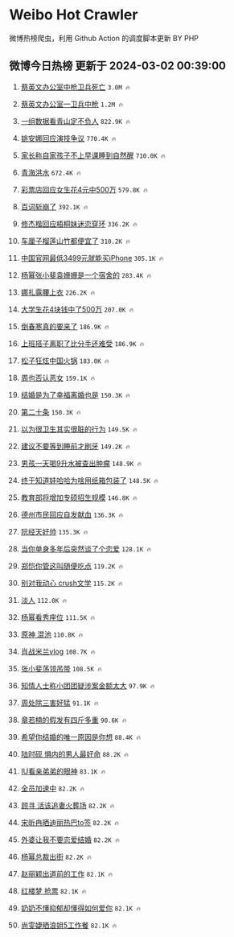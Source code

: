 # Weibo Hot Crawler 



微博热榜爬虫，利用 Github Action 的调度脚本更新 BY PHP 


## 微博今日热榜 更新于 2024-03-02 00:39:00 
1. [蔡英文办公室中枪卫兵死亡](https://s.weibo.com/weibo?q=%23%E8%94%A1%E8%8B%B1%E6%96%87%E5%8A%9E%E5%85%AC%E5%AE%A4%E4%B8%AD%E6%9E%AA%E5%8D%AB%E5%85%B5%E6%AD%BB%E4%BA%A1%23&t=31&band_rank=1&Refer=top) `3.0M 🔥` 

1. [蔡英文办公室一卫兵中枪](https://s.weibo.com/weibo?q=%23%E8%94%A1%E8%8B%B1%E6%96%87%E5%8A%9E%E5%85%AC%E5%AE%A4%E4%B8%80%E5%8D%AB%E5%85%B5%E4%B8%AD%E6%9E%AA%23&t=31&band_rank=2&Refer=top) `1.2M 🔥` 

1. [一组数据看青山定不负人](https://s.weibo.com/weibo?q=%23%E4%B8%80%E7%BB%84%E6%95%B0%E6%8D%AE%E7%9C%8B%E9%9D%92%E5%B1%B1%E5%AE%9A%E4%B8%8D%E8%B4%9F%E4%BA%BA%23&t=31&band_rank=3&Refer=top) `822.9K 🔥` 

1. [姚安娜回应演技争议](https://s.weibo.com/weibo?q=%23%E5%A7%9A%E5%AE%89%E5%A8%9C%E5%9B%9E%E5%BA%94%E6%BC%94%E6%8A%80%E4%BA%89%E8%AE%AE%23&t=31&band_rank=4&Refer=top) `770.4K 🔥` 

1. [家长称自家孩子不上早课睡到自然醒](https://s.weibo.com/weibo?q=%23%E5%AE%B6%E9%95%BF%E7%A7%B0%E8%87%AA%E5%AE%B6%E5%AD%A9%E5%AD%90%E4%B8%8D%E4%B8%8A%E6%97%A9%E8%AF%BE%E7%9D%A1%E5%88%B0%E8%87%AA%E7%84%B6%E9%86%92%23&t=31&band_rank=5&Refer=top) `710.0K 🔥` 

1. [青海洪水](https://s.weibo.com/weibo?q=%E9%9D%92%E6%B5%B7%E6%B4%AA%E6%B0%B4&t=31&band_rank=6&Refer=top) `672.4K 🔥` 

1. [彩票店回应女生花4元中500万](https://s.weibo.com/weibo?q=%23%E5%BD%A9%E7%A5%A8%E5%BA%97%E5%9B%9E%E5%BA%94%E5%A5%B3%E7%94%9F%E8%8A%B14%E5%85%83%E4%B8%AD500%E4%B8%87%23&t=31&band_rank=7&Refer=top) `579.8K 🔥` 

1. [百词斩崩了](https://s.weibo.com/weibo?q=%E7%99%BE%E8%AF%8D%E6%96%A9%E5%B4%A9%E4%BA%86&t=31&band_rank=8&Refer=top) `392.1K 🔥` 

1. [修杰楷回应梧桐妹迷恋穿环](https://s.weibo.com/weibo?q=%23%E4%BF%AE%E6%9D%B0%E6%A5%B7%E5%9B%9E%E5%BA%94%E6%A2%A7%E6%A1%90%E5%A6%B9%E8%BF%B7%E6%81%8B%E7%A9%BF%E7%8E%AF%23&t=31&band_rank=9&Refer=top) `336.2K 🔥` 

1. [车厘子榴莲山竹都便宜了](https://s.weibo.com/weibo?q=%23%E8%BD%A6%E5%8E%98%E5%AD%90%E6%A6%B4%E8%8E%B2%E5%B1%B1%E7%AB%B9%E9%83%BD%E4%BE%BF%E5%AE%9C%E4%BA%86%23&t=31&band_rank=10&Refer=top) `310.2K 🔥` 

1. [中国官网最低3499元就能买iPhone](https://s.weibo.com/weibo?q=%23%E4%B8%AD%E5%9B%BD%E5%AE%98%E7%BD%91%E6%9C%80%E4%BD%8E3499%E5%85%83%E5%B0%B1%E8%83%BD%E4%B9%B0iPhone%23&t=31&band_rank=11&Refer=top) `305.1K 🔥` 

1. [杨幂张小斐袁姗姗是一个宿舍的](https://s.weibo.com/weibo?q=%23%E6%9D%A8%E5%B9%82%E5%BC%A0%E5%B0%8F%E6%96%90%E8%A2%81%E5%A7%97%E5%A7%97%E6%98%AF%E4%B8%80%E4%B8%AA%E5%AE%BF%E8%88%8D%E7%9A%84%23&t=31&band_rank=12&Refer=top) `283.4K 🔥` 

1. [娜扎露腰上衣](https://s.weibo.com/weibo?q=%23%E5%A8%9C%E6%89%8E%E9%9C%B2%E8%85%B0%E4%B8%8A%E8%A1%A3%23&t=31&band_rank=13&Refer=top) `226.2K 🔥` 

1. [大学生花4块钱中了500万](https://s.weibo.com/weibo?q=%E5%A4%A7%E5%AD%A6%E7%94%9F%E8%8A%B14%E5%9D%97%E9%92%B1%E4%B8%AD%E4%BA%86500%E4%B8%87&t=31&band_rank=14&Refer=top) `207.0K 🔥` 

1. [倒春寒真的要来了](https://s.weibo.com/weibo?q=%23%E5%80%92%E6%98%A5%E5%AF%92%E7%9C%9F%E7%9A%84%E8%A6%81%E6%9D%A5%E4%BA%86%23&t=31&band_rank=15&Refer=top) `186.9K 🔥` 

1. [上班搭子离职了比分手还难受](https://s.weibo.com/weibo?q=%23%E4%B8%8A%E7%8F%AD%E6%90%AD%E5%AD%90%E7%A6%BB%E8%81%8C%E4%BA%86%E6%AF%94%E5%88%86%E6%89%8B%E8%BF%98%E9%9A%BE%E5%8F%97%23&t=31&band_rank=16&Refer=top) `186.9K 🔥` 

1. [松子狂炫中国火锅](https://s.weibo.com/weibo?q=%E6%9D%BE%E5%AD%90%E7%8B%82%E7%82%AB%E4%B8%AD%E5%9B%BD%E7%81%AB%E9%94%85&t=31&band_rank=17&Refer=top) `183.0K 🔥` 

1. [周也否认恶女](https://s.weibo.com/weibo?q=%23%E5%91%A8%E4%B9%9F%E5%90%A6%E8%AE%A4%E6%81%B6%E5%A5%B3%23&t=31&band_rank=18&Refer=top) `159.1K 🔥` 

1. [结婚是为了幸福离婚也是](https://s.weibo.com/weibo?q=%E7%BB%93%E5%A9%9A%E6%98%AF%E4%B8%BA%E4%BA%86%E5%B9%B8%E7%A6%8F%E7%A6%BB%E5%A9%9A%E4%B9%9F%E6%98%AF&t=31&band_rank=19&Refer=top) `150.3K 🔥` 

1. [第二十条](https://s.weibo.com/weibo?q=%E7%AC%AC%E4%BA%8C%E5%8D%81%E6%9D%A1&t=31&band_rank=20&Refer=top) `150.3K 🔥` 

1. [以为很卫生其实很脏的行为](https://s.weibo.com/weibo?q=%23%E4%BB%A5%E4%B8%BA%E5%BE%88%E5%8D%AB%E7%94%9F%E5%85%B6%E5%AE%9E%E5%BE%88%E8%84%8F%E7%9A%84%E8%A1%8C%E4%B8%BA%23&t=31&band_rank=21&Refer=top) `149.5K 🔥` 

1. [建议不要等到睡前才刷牙](https://s.weibo.com/weibo?q=%23%E5%BB%BA%E8%AE%AE%E4%B8%8D%E8%A6%81%E7%AD%89%E5%88%B0%E7%9D%A1%E5%89%8D%E6%89%8D%E5%88%B7%E7%89%99%23&t=31&band_rank=22&Refer=top) `149.2K 🔥` 

1. [男孩一天喝9升水被查出肿瘤](https://s.weibo.com/weibo?q=%23%E7%94%B7%E5%AD%A9%E4%B8%80%E5%A4%A9%E5%96%9D9%E5%8D%87%E6%B0%B4%E8%A2%AB%E6%9F%A5%E5%87%BA%E8%82%BF%E7%98%A4%23&t=31&band_rank=23&Refer=top) `148.9K 🔥` 

1. [终于知道娃哈哈为啥用纸箱包装了](https://s.weibo.com/weibo?q=%23%E7%BB%88%E4%BA%8E%E7%9F%A5%E9%81%93%E5%A8%83%E5%93%88%E5%93%88%E4%B8%BA%E5%95%A5%E7%94%A8%E7%BA%B8%E7%AE%B1%E5%8C%85%E8%A3%85%E4%BA%86%23&t=31&band_rank=24&Refer=top) `148.5K 🔥` 

1. [教育部将增加专硕招生规模](https://s.weibo.com/weibo?q=%23%E6%95%99%E8%82%B2%E9%83%A8%E5%B0%86%E5%A2%9E%E5%8A%A0%E4%B8%93%E7%A1%95%E6%8B%9B%E7%94%9F%E8%A7%84%E6%A8%A1%23&t=31&band_rank=25&Refer=top) `146.8K 🔥` 

1. [德州市民回应自发献血](https://s.weibo.com/weibo?q=%23%E5%BE%B7%E5%B7%9E%E5%B8%82%E6%B0%91%E5%9B%9E%E5%BA%94%E8%87%AA%E5%8F%91%E7%8C%AE%E8%A1%80%23&t=31&band_rank=26&Refer=top) `136.3K 🔥` 

1. [阮经天好帅](https://s.weibo.com/weibo?q=%E9%98%AE%E7%BB%8F%E5%A4%A9%E5%A5%BD%E5%B8%85&t=31&band_rank=27&Refer=top) `135.3K 🔥` 

1. [当你单身多年后突然谈了个恋爱](https://s.weibo.com/weibo?q=%23%E5%BD%93%E4%BD%A0%E5%8D%95%E8%BA%AB%E5%A4%9A%E5%B9%B4%E5%90%8E%E7%AA%81%E7%84%B6%E8%B0%88%E4%BA%86%E4%B8%AA%E6%81%8B%E7%88%B1%23&t=31&band_rank=28&Refer=top) `128.1K 🔥` 

1. [郑恺你管这叫随便吃点](https://s.weibo.com/weibo?q=%23%E9%83%91%E6%81%BA%E4%BD%A0%E7%AE%A1%E8%BF%99%E5%8F%AB%E9%9A%8F%E4%BE%BF%E5%90%83%E7%82%B9%23&t=31&band_rank=29&Refer=top) `119.2K 🔥` 

1. [别对我动心 crush文学](https://s.weibo.com/weibo?q=%E5%88%AB%E5%AF%B9%E6%88%91%E5%8A%A8%E5%BF%83%20crush%E6%96%87%E5%AD%A6&t=31&band_rank=30&Refer=top) `115.2K 🔥` 

1. [淡人](https://s.weibo.com/weibo?q=%E6%B7%A1%E4%BA%BA&t=31&band_rank=31&Refer=top) `112.0K 🔥` 

1. [杨幂看秀座位](https://s.weibo.com/weibo?q=%23%E6%9D%A8%E5%B9%82%E7%9C%8B%E7%A7%80%E5%BA%A7%E4%BD%8D%23&t=31&band_rank=32&Refer=top) `111.5K 🔥` 

1. [原神 混池](https://s.weibo.com/weibo?q=%E5%8E%9F%E7%A5%9E%20%E6%B7%B7%E6%B1%A0&t=31&band_rank=33&Refer=top) `110.8K 🔥` 

1. [肖战米兰vlog](https://s.weibo.com/weibo?q=%E8%82%96%E6%88%98%E7%B1%B3%E5%85%B0vlog&t=31&band_rank=34&Refer=top) `108.7K 🔥` 

1. [张小斐荡领吊带](https://s.weibo.com/weibo?q=%23%E5%BC%A0%E5%B0%8F%E6%96%90%E8%8D%A1%E9%A2%86%E5%90%8A%E5%B8%A6%23&t=31&band_rank=35&Refer=top) `108.5K 🔥` 

1. [知情人士称小团团疑涉案金额太大](https://s.weibo.com/weibo?q=%23%E7%9F%A5%E6%83%85%E4%BA%BA%E5%A3%AB%E7%A7%B0%E5%B0%8F%E5%9B%A2%E5%9B%A2%E7%96%91%E6%B6%89%E6%A1%88%E9%87%91%E9%A2%9D%E5%A4%AA%E5%A4%A7%23&t=31&band_rank=36&Refer=top) `97.9K 🔥` 

1. [周处除三害好猛](https://s.weibo.com/weibo?q=%E5%91%A8%E5%A4%84%E9%99%A4%E4%B8%89%E5%AE%B3%E5%A5%BD%E7%8C%9B&t=31&band_rank=37&Refer=top) `91.1K 🔥` 

1. [章若楠的假发有四斤多重](https://s.weibo.com/weibo?q=%23%E7%AB%A0%E8%8B%A5%E6%A5%A0%E7%9A%84%E5%81%87%E5%8F%91%E6%9C%89%E5%9B%9B%E6%96%A4%E5%A4%9A%E9%87%8D%23&t=31&band_rank=38&Refer=top) `90.6K 🔥` 

1. [希望你结婚的唯一原因是你想](https://s.weibo.com/weibo?q=%23%E5%B8%8C%E6%9C%9B%E4%BD%A0%E7%BB%93%E5%A9%9A%E7%9A%84%E5%94%AF%E4%B8%80%E5%8E%9F%E5%9B%A0%E6%98%AF%E4%BD%A0%E6%83%B3%23&t=31&band_rank=39&Refer=top) `88.4K 🔥` 

1. [陆时砚 惧内的男人最好命](https://s.weibo.com/weibo?q=%E9%99%86%E6%97%B6%E7%A0%9A%20%E6%83%A7%E5%86%85%E7%9A%84%E7%94%B7%E4%BA%BA%E6%9C%80%E5%A5%BD%E5%91%BD&t=31&band_rank=40&Refer=top) `88.2K 🔥` 

1. [IU看亲弟弟的眼神](https://s.weibo.com/weibo?q=%23IU%E7%9C%8B%E4%BA%B2%E5%BC%9F%E5%BC%9F%E7%9A%84%E7%9C%BC%E7%A5%9E%23&t=31&band_rank=41&Refer=top) `83.1K 🔥` 

1. [全员加速中](https://s.weibo.com/weibo?q=%E5%85%A8%E5%91%98%E5%8A%A0%E9%80%9F%E4%B8%AD&t=31&band_rank=42&Refer=top) `82.2K 🔥` 

1. [顾寻 活该追妻火葬场](https://s.weibo.com/weibo?q=%E9%A1%BE%E5%AF%BB%20%E6%B4%BB%E8%AF%A5%E8%BF%BD%E5%A6%BB%E7%81%AB%E8%91%AC%E5%9C%BA&t=31&band_rank=43&Refer=top) `82.2K 🔥` 

1. [宋昕冉晒迪丽热巴to签](https://s.weibo.com/weibo?q=%23%E5%AE%8B%E6%98%95%E5%86%89%E6%99%92%E8%BF%AA%E4%B8%BD%E7%83%AD%E5%B7%B4to%E7%AD%BE%23&t=31&band_rank=44&Refer=top) `82.2K 🔥` 

1. [外婆让我不要恋爱结婚](https://s.weibo.com/weibo?q=%23%E5%A4%96%E5%A9%86%E8%AE%A9%E6%88%91%E4%B8%8D%E8%A6%81%E6%81%8B%E7%88%B1%E7%BB%93%E5%A9%9A%23&t=31&band_rank=45&Refer=top) `82.2K 🔥` 

1. [杨幂总裁出街](https://s.weibo.com/weibo?q=%23%E6%9D%A8%E5%B9%82%E6%80%BB%E8%A3%81%E5%87%BA%E8%A1%97%23&t=31&band_rank=46&Refer=top) `82.2K 🔥` 

1. [赵丽颖出道前的工作](https://s.weibo.com/weibo?q=%23%E8%B5%B5%E4%B8%BD%E9%A2%96%E5%87%BA%E9%81%93%E5%89%8D%E7%9A%84%E5%B7%A5%E4%BD%9C%23&t=31&band_rank=47&Refer=top) `82.1K 🔥` 

1. [红楼梦 抢票](https://s.weibo.com/weibo?q=%E7%BA%A2%E6%A5%BC%E6%A2%A6%20%E6%8A%A2%E7%A5%A8&t=31&band_rank=48&Refer=top) `82.1K 🔥` 

1. [奶奶不懂抑郁却懂得如何爱你](https://s.weibo.com/weibo?q=%E5%A5%B6%E5%A5%B6%E4%B8%8D%E6%87%82%E6%8A%91%E9%83%81%E5%8D%B4%E6%87%82%E5%BE%97%E5%A6%82%E4%BD%95%E7%88%B1%E4%BD%A0&t=31&band_rank=49&Refer=top) `82.1K 🔥` 

1. [尚雯婕晒浪姐5工作餐](https://s.weibo.com/weibo?q=%23%E5%B0%9A%E9%9B%AF%E5%A9%95%E6%99%92%E6%B5%AA%E5%A7%905%E5%B7%A5%E4%BD%9C%E9%A4%90%23&t=31&band_rank=50&Refer=top) `82.1K 🔥` 


